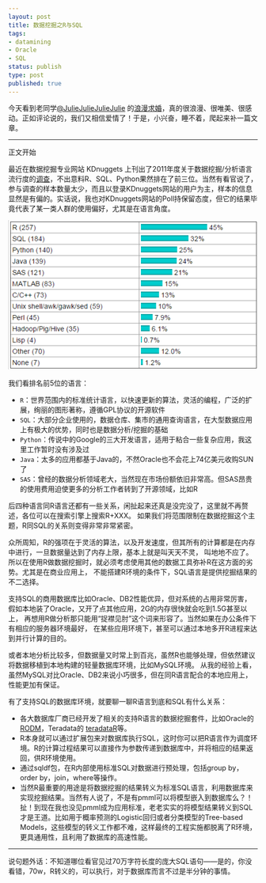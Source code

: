 ```yaml
--- 
layout: post
title: 数据挖掘之R与SQL
tags: 
- datamining
- Oracle
- SQL
status: publish
type: post
published: true
---
```

今天看到老同学<a href="http://weibo.com/n/JulieJulieJulieJulie" target="_blank">@JulieJulieJulieJulie</a> 的<a href="http://www.tudou.com/programs/view/g52FYAg63Kg/" target="_blank">浪漫求婚</a>，真的很浪漫、很唯美、很感动。正如评论说的，我们又相信爱情了！于是，小兴奋，睡不着，爬起来补一篇文章。

*****
正文开始


最近在数据挖掘专业网站 KDnuggets 上刊出了2011年度关于数据挖掘/分析语言流行度的<a href="http://www.kdnuggets.com/2011/08/poll-languages-for-data-mining-analytics.html" target="_blank">调查</a>，不出意料R、SQL、Python果然排在了前三位。当然有看官说了，参与调查的样本数量太少，而且以登录KDnuggets网站的用户为主，样本的信息显然是有偏的。实话说，我也对KDnuggets网站的Poll持保留态度，但它的结果毕竟代表了某一类人群的使用偏好，尤其是在语言角度。


<img class="aligncenter" title="data mining survey" src="/upload/pic/5044.png" />


我们看排名前5位的语言：


* `R`：世界范围内的标准统计语言，以快速更新的算法，灵活的编程，广泛的扩展，绚丽的图形著称，遵循GPL协议的开源软件
* `SQL`：大部分企业使用的，数据仓库、集市的通用查询语言，在大型数据应用上有极大的优势，同时也是数据分析/挖掘的基础
* `Python`：传说中的Google的三大开发语言，适用于粘合一些复杂应用，我这里工作暂时没有涉及过
* `Java`：太多的应用都基于Java的，不然Oracle也不会花上74亿美元收购SUN了
* `SAS`：曾经的数据分析领域老大，当然现在市场份额依旧非常高。但SAS昂贵的使用费用迫使更多的分析工作者转到了开源领域，比如R


后四种语言同R语言还都有一些关系，闲扯起来还真是没完没了，这里就不再赘述，各位可以在搜索引擎上搜索R+XXX。
如果我们将范围限制在数据挖掘这个主题，R同SQL的关系则变得非常非常紧密。


众所周知，R的强项在于灵活的算法，以及开发速度，但其所有的计算都是在内存中进行，一旦数据量达到了内存上限，基本上就是叫天天不灵，
叫地地不应了。所以在使用R做数据挖掘时，就必须考虑使用其他的数据工具弥补R在这方面的劣势。尤其是在商业应用上，
不能搭建R环境的条件下，SQL语言是提供挖掘结果的不二选择。


支持SQL的商用数据库比如Oracle、DB2性能优异，但对系统的占用非常厉害，假如本地装了Oracle，又开了点其他应用，2G的内存很快就会吃到1.5G甚至以上，
再想用R做分析那只能用“捉襟见肘”这个词来形容了。当然如果在办公条件下有相应的服务器环境最好，
在某些应用环境下，甚至可以通过本地多开R进程来达到并行计算的目的。


或者本地分析比较多，但数据量又时常上到百兆，虽然R也能够处理，但依然建议将数据移植到本地构建的轻量数据库环境，比如MySQL环境。
从我的经验上看，虽然MySQL对比Oracle、DB2来说小巧很多，但在同R语言配合的本地应用上，性能更加有保证。


有了支持SQL的数据库环境，就要聊一聊R语言到底和SQL有什么关系：


<ul>
	<li>各大数据库厂商已经开发了相关的支持R语言的数据挖掘套件，比如Oracle的<a href="http://ftp.ctex.org/mirrors/CRAN/web/packages/RODM/index.html">RODM</a>，Teradata的 <a id="download-6865-7769-0" href="https://downloads.teradata.com/download/applications/teradata-r/1.0">teradataR</a>等。</li>
	<li>R本身就可以通过扩展包来对数据库执行SQL，这时你可以把R语言作为调度环境。R的计算过程结果可以直接作为参数传递到数据库中，并将相应的结果返回，供R环境使用。</li>
	<li>通过sqldf包，在R内部使用标准SQL对数据进行预处理，包括group by，order by，join，where等操作。</li>
	<li>当然R最重要的用途是将数据挖掘的结果转义为标准SQL语言，利用数据库来实现挖掘结果。当然有人说了，不是有pmml可以将模型嵌入到数据库么？！扯！到现在我也没见pmml成为应用标准，老老实实的将模型结果转义到SQL才是王道。比如用于概率预测的Logistic回归或者分类模型的Tree-based Models，这些模型的转义工作都不难，这样最终的工程实施都脱离了R环境，更具通用性，且利用了数据库的高速性能。</li>
</ul>

*****
说句题外话：不知道哪位看官见过70万字符长度的庞大SQL语句——是的，你没看错，70w，R转义的，可以执行，对于数据库而言不过是半分钟的事情。
